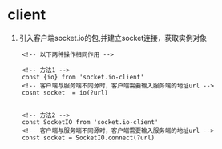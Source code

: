 # client 
 
1. 引入客户端socket.io的包,并建立socket连接，获取实例对象

```
    <!-- 以下两种操作相同作用 -->
    
    <!-- 方法1 -->
    const {io} from 'socket.io-client'
    <!-- 客户端与服务端不同源时，客户端需要输入服务端的地址url -->
    cosnt socket  = io(?url)


    <!-- 方法2 -->
    const SocketIO from 'socket.io-client'
    <!-- 客户端与服务端不同源时，客户端需要输入服务端的地址url -->
    const socket = SocketIO.connect(?url)
    
```